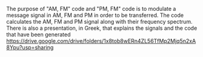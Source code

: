 The purpose of "AM, FM" code and "PM, FM" code is to modulate a message signal in AM, FM and PM in order to be transferred. The code calculates the AM, FM and PM signal along with their frequency spectrum. There is also a presentation, in Greek, that explains the signals and the code that have been generated https://drive.google.com/drive/folders/1x8tob8wERn4ZL56TfMp2Mjq5n2xA8Ypu?usp=sharing
